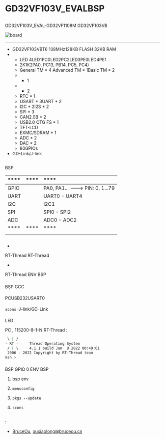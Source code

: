 # GD32VF103V_EVALBSP

## 

GD32VF103V_EVAL-GD32VF1108M GD32VF103VB 



![board](figures/board.jpg)

 **** 

- GD32VF103VBT6  108MHz128KB FLASH 32KB RAM 
- 
  - LED 4LED1PC0LED2PC2LED3PE0LED4PE1
  - 2K1K2PA0, PC13, PB14, PC5, PC4)
  - General TM * 4 Advanced TM * 1Basic TM * 2
  -  * 1
  -  * 2
  - RTC * 1
  - USART * 3UART * 2
  - I2C * 2I2S * 2
  - SPI * 3
  - CAN2.0B * 2
  - USB2.0 OTG FS * 1
  - TFT-LCD
  - EXMC/SDRAM * 1
  - ADC * 2
  - DAC * 2
  - 80GPIOs
- GD-Link/J-link

## 

 BSP 

| ****  | **** | ****                                |
|:--------- |:--------:|:------------------------------------- |
| GPIO      |        | PA0, PA1... ---> PIN: 0, 1...79 |
| UART      |        | UART0 - UART4                         |
| I2C       |        | I2C1                                  |
| SPI       |        | SPI0 - SPI2                           |
| ADC       |        | ADC0 - ADC2                            |
| ****  | **** | ****                                |
|         |      |                                   |

## 



- 
  
   RT-Thread  RT-Thread  

- 
  
   RT-Thread  ENV  BSP 

### 

 BSP  GCC 

#### 

 PCUSB232USART0

#### 

`scons `J-link/GD-Link

#### 

LED 

 PC , 115200-8-1-N RT-Thread :

```bash
 \ | /
- RT -     Thread Operating System
 / | \     4.1.1 build Jun  8 2022 00:49:01
 2006 - 2022 Copyright by RT-Thread team
msh >
```

### 

 BSP  GPIO  0 ENV BSP 

1.  bsp  env 

2. `menuconfig`

3. `pkgs --update`

4. `scons `

## 



## 

:

- [BruceOu](https://github.com/Ouxiaolong/), <ouxiaolong@bruceou.cn>